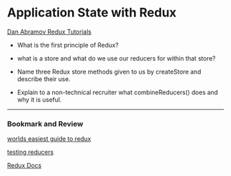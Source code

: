 # Application State with Redux

[Dan Abramov Redux Tutorials](https://egghead.io/courses/getting-started-with-redux)

- What is the first principle of Redux?

- what is a store and what do we use our reducers for within that store?

- Name three Redux store methods given to us by createStore and describe their use.

- Explain to a non-technical recruiter what combineReducers() does and why it is useful.

---

### Bookmark and Review

[worlds easiest guide to redux](https://medium.freecodecamp.org/understanding-redux-the-worlds-easiest-guide-to-beginning-redux-c695f45546f6)

[testing reducers](https://medium.com/@netxm/testing-redux-reducers-with-jest-6653abbfe3e1)

[Redux Docs](https://redux.js.org/)
